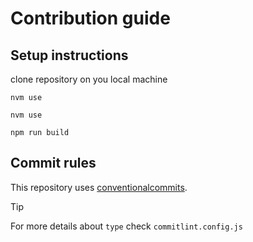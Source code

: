 # Contribution guide

## Setup instructions

clone repository on you local machine

```shell
nvm use
```

```shell
nvm use
```

```shell
npm run build
```

## Commit rules

This repository uses [conventionalcommits](https://www.conventionalcommits.org/en/v1.0.0/).

> [!TIP]
> For more details about `type` check `commitlint.config.js`
